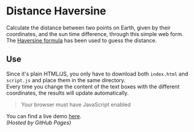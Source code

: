 # Distance Haversine

Calculate the distance between two points on Earth, given by their coordinates, and the sun time difference, through this simple web form.  
The [Haversine formula](https://en.wikipedia.org/wiki/Haversine_formula) has been used to guess the distance.

## Use

Since it's plain HTML/JS, you only have to download both `index.html` and `script.js` and place them in the same directory.  
Every time you change the content of the text boxes with the different coordinates, the results will update automatically.

> Your browser must have JavaScript enabled

You can find a live demo [here](http://yagogg.github.io/GCI2015/Distance%20Haversine/).  
*(Hosted by GitHub Pages)*
